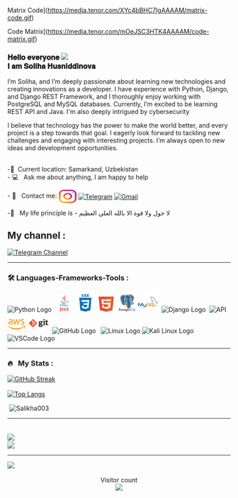 Matrix Code](https://media.tenor.com/XYc4bBHC7lgAAAAM/matrix-code.gif)

Code Matrix](https://media.tenor.com/mOeJSC3HTK4AAAAM/code-matrix.gif)


























### 𝐇𝐞𝐥𝐥𝐨 𝐞𝐯𝐞𝐫𝐲𝐨𝐧𝐞  <img src="https://media1.giphy.com/media/v1.Y2lkPTc5MGI3NjExYXhseGdyY3U3bTNhNGE3MDZ0bjhjcWwwMzB0dTkwYzVseHhvdHQ5NCZlcD12MV9pbnRlcm5hbF9naWZfYnlfaWQmY3Q9cw/gM5qFksULw54NMWyry/giphy.gif" width="30px"><br> 𝐈 𝐚𝐦 𝐒𝐨𝐥𝐢𝐡𝐚 𝐇𝐮𝐬𝐧𝐢𝐝𝐝𝐢𝐧𝐨𝐯𝐚


I’m Soliha, and I’m deeply passionate about learning new technologies and creating innovations as a developer. I have experience with Python, Django, and Django REST Framework, and I thoroughly enjoy working with PostgreSQL and MySQL databases. Currently, I’m excited to be learning REST API and Java. I'm also deeply intrigued by cybersecurity

I believe that technology has the power to make the world better, and every project is a step towards that goal. I eagerly look forward to tackling new challenges and engaging with interesting projects. I’m always open to new ideas and development opportunities.


<br>
-📍&nbsp; Current location: Samarkand, Uzbekistan
<br/>
- 💻 &nbsp; Ask me about anything, I am happy to help
<br>

<p>- 📑 &nbsp; Contact me: 
<a href="https://instagram.com/_sal1kha_003" target="blank"><img align="center" src="https://raw.githubusercontent.com/teamedwardforever/Readme-Generator/71f25dd8b98329b168142a6b782a107b75eab178/svg/Social/instagram.svg" alt="Instagram" height="30" width="40" /></a>
<a href="https://t.me/drift_enthusiast" target="blank"><img align="center" src="https://raw.githubusercontent.com/gauravghongde/social-icons/master/SVG/Color/Telegram.svg" alt="Telegram" height="30" width="40" /></a>
<a href="mailto:solihahusniddinova27@gmail.com" target="blank"><img align="center" src="https://raw.githubusercontent.com/gauravghongde/social-icons/master/SVG/Color/Gmail.svg" alt="Gmail" height="30" width="40" /></a>
</p>


-🌙 &nbsp; My life principle is - لا حول ولا قوة الا بالله العلي العظيم


## My channel :

<a href="https://t.me/+2YgycKLPJ6kyZWYy" target="_blank">
  <img src="https://img.shields.io/badge/Telegram-Join%20my%20Channel-2CA5E0?style=for-the-badge&logo=telegram&logoColor=white" alt="Telegram Channel">
</a>

---

### :hammer_and_wrench: Languages-Frameworks-Tools :
<div>
  <img src="https://upload.wikimedia.org/wikipedia/commons/c/c3/Python-logo-notext.svg" alt="Python Logo" width="40" height="40" />&nbsp;
  <img src="https://github.com/devicons/devicon/blob/master/icons/java/java-original-wordmark.svg" title="Java" alt="Java" width="40" height="40"/>&nbsp;
  <img src="https://github.com/devicons/devicon/blob/master/icons/css3/css3-plain-wordmark.svg"  title="CSS3" alt="CSS" width="40" height="40"/>&nbsp;
  <img src="https://github.com/devicons/devicon/blob/master/icons/html5/html5-original.svg" title="HTML5" alt="HTML" width="40" height="35"/>&nbsp;
  <img src="https://github.com/devicons/devicon/blob/master/icons/postgresql/postgresql-original-wordmark.svg" title="PostgreSQL" alt="PostgreSQL Logo" width="40" height="40"/>
  <img src="https://github.com/devicons/devicon/blob/master/icons/mysql/mysql-original-wordmark.svg" title="MySQL"  alt="MySQL" width="45" height="45"/>&nbsp;
  <img src="https://cdn.iconscout.com/icon/free/png-512/free-django-1-282754.png?f=webp&w=256" alt="Django Logo" width="40" height="40" />&nbsp;
  <img src="https://cdn-icons-png.flaticon.com/128/10329/10329422.png" alt="API" width="40" height="40" />&nbsp;
  <img src="https://github.com/devicons/devicon/blob/master/icons/amazonwebservices/amazonwebservices-plain-wordmark.svg" title="AWS" alt="AWS" width="40" height="40"/>&nbsp;
  <img src="https://github.com/devicons/devicon/blob/master/icons/git/git-original-wordmark.svg" title="Git" **alt="Git" width="45" height="45"/>&nbsp;
  <img src="https://img.icons8.com/?size=100&id=LoL4bFzqmAa0&format=png&color=000000" alt="GitHub Logo" width="40" height="40" />&nbsp;&nbsp;
  <img src="https://upload.wikimedia.org/wikipedia/commons/thumb/3/35/Tux.svg/1024px-Tux.svg.png" alt="Linux Logo" width="30" height="35" />
  <img src="https://img.icons8.com/?size=100&id=qBWtR72kluCU&format=png&color=000000" alt="Kali Linux Logo" width="45" height="45" />&nbsp;
  <img src="https://code.visualstudio.com/assets/images/code-stable.png" alt="VSCode Logo" width="30" height="30" />&nbsp;
</div>


---

### 🔥 &nbsp; My Stats :

[![GitHub Streak](http://github-readme-streak-stats.herokuapp.com?user=Salikha003&theme=dark&background=000000)](https://git.io/streak-stats)
<br><br>
[![Top Langs](https://github-readme-stats.vercel.app/api/top-langs/?username=Salikha003&layout=compact&theme=vision-friendly-dark)](https://github.com/anuraghazra/github-readme-stats)
<br>

<p>&nbsp;<img align="center" height="180em" src="https://github-readme-stats.vercel.app/api?username=Salikha003&show_icons=true&theme=highcontrast&rank_icon=github&border_radius=10" alt="Salikha003" /></p>

---

<br>
<img align="center" src="http://github-profile-summary-cards.vercel.app/api/cards/productive-time?username=Salikha003&theme=aura_dark" height="180em" />
<br>
<img align="center" src="http://github-profile-summary-cards.vercel.app/api/cards/profile-details?username=Salikha003&theme=2077" height="180em" />

---


<a href=#><img src="https://raw.githubusercontent.com/blocage/blocage/main/contributions.svg"></a>

<p align="center">
  Visitor count<br>
  <img src="https://profile-counter.glitch.me/_blocage/count.svg" />
</p>



















